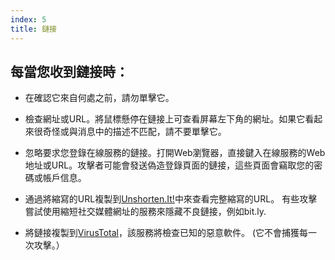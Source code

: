 ```yaml
---
index: 5
title: 鏈接
---
```

## 每當您收到鏈接時：

* 在確認它來自何處之前，請勿單擊它。

* 檢查網址或URL。將鼠標懸停在鏈接上可查看屏幕左下角的網址。如果它看起來很奇怪或與消息中的描述不匹配，請不要單擊它。

* 忽略要求您登錄在線服務的鏈接。打開Web瀏覽器，直接鍵入在線服務的Web地址或URL。攻擊者可能會發送偽造登錄頁面的鏈接，這些頁面會竊取您的密碼或帳戶信息。

* 通過將縮寫的URL複製到[Unshorten.It!](https://unshorten.it/)中來查看完整縮寫的URL。
有些攻擊嘗試使用縮短社交媒體網址的服務來隱藏不良鏈接，例如bit.ly.

* 將鏈接複製到[VirusTotal](https://www.virustotal.com/)，該服務將檢查已知的惡意軟件。 (它不會捕獲每一次攻擊。）